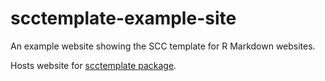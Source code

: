 # scctemplate-example-site
 An example website showing the SCC template for R Markdown websites.
 
 Hosts website for [scctemplate package](https://github.com/SCC-Planning/scctemplate).
